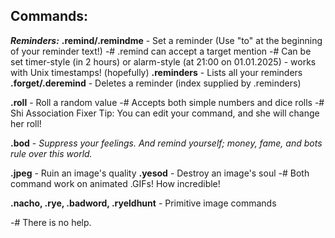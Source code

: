 ## **Commands:**
***Reminders:***
**.remind/.remindme** - Set a reminder (Use "to" at the beginning of your reminder text!)
-# .remind can accept a target mention
-# Can be set timer-style (in 2 hours) or alarm-style (at 21:00 on 01.01.2025) - works with Unix timestamps! (hopefully)
**.reminders** - Lists all your reminders
**.forget/.deremind** - Deletes a reminder (index supplied by .reminders)

**.roll** - Roll a random value
-# Accepts both simple numbers and dice rolls
-# Shi Association Fixer Tip: You can edit your command, and she will change her roll!

**.bod** - *Suppress your feelings. And remind yourself; money, fame, and bots rule over this world.*

**.jpeg** - Ruin an image's quality
**.yesod** - Destroy an image's soul
-# Both command work on animated .GIFs! How incredible!

**.nacho, .rye, .badword, .ryeldhunt** - Primitive image commands

-# There is no help.